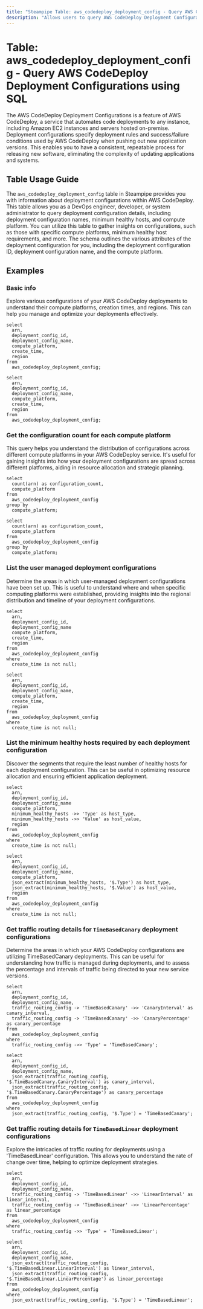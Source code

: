 ```yaml
---
title: "Steampipe Table: aws_codedeploy_deployment_config - Query AWS CodeDeploy Deployment Configurations using SQL"
description: "Allows users to query AWS CodeDeploy Deployment Configurations to retrieve information about the deployment configurations within AWS CodeDeploy service."
---
```


# Table: aws_codedeploy_deployment_config - Query AWS CodeDeploy Deployment Configurations using SQL

The AWS CodeDeploy Deployment Configurations is a feature of AWS CodeDeploy, a service that automates code deployments to any instance, including Amazon EC2 instances and servers hosted on-premise. Deployment configurations specify deployment rules and success/failure conditions used by AWS CodeDeploy when pushing out new application versions. This enables you to have a consistent, repeatable process for releasing new software, eliminating the complexity of updating applications and systems.

## Table Usage Guide

The `aws_codedeploy_deployment_config` table in Steampipe provides you with information about deployment configurations within AWS CodeDeploy. This table allows you as a DevOps engineer, developer, or system administrator to query deployment configuration details, including deployment configuration names, minimum healthy hosts, and compute platform. You can utilize this table to gather insights on configurations, such as those with specific compute platforms, minimum healthy host requirements, and more. The schema outlines the various attributes of the deployment configuration for you, including the deployment configuration ID, deployment configuration name, and the compute platform.

## Examples

### Basic info
Explore various configurations of your AWS CodeDeploy deployments to understand their compute platforms, creation times, and regions. This can help you manage and optimize your deployments effectively.

```sql+postgres
select
  arn,
  deployment_config_id,
  deployment_config_name,
  compute_platform,
  create_time,
  region
from
  aws_codedeploy_deployment_config;
```

```sql+sqlite
select
  arn,
  deployment_config_id,
  deployment_config_name,
  compute_platform,
  create_time,
  region
from
  aws_codedeploy_deployment_config;
```

### Get the configuration count for each compute platform
This query helps you understand the distribution of configurations across different compute platforms in your AWS CodeDeploy service. It's useful for gaining insights into how your deployment configurations are spread across different platforms, aiding in resource allocation and strategic planning.

```sql+postgres
select
  count(arn) as configuration_count,
  compute_platform
from
  aws_codedeploy_deployment_config
group by
  compute_platform;
```

```sql+sqlite
select
  count(arn) as configuration_count,
  compute_platform
from
  aws_codedeploy_deployment_config
group by
  compute_platform;
```

### List the user managed deployment configurations
Determine the areas in which user-managed deployment configurations have been set up. This is useful to understand where and when specific computing platforms were established, providing insights into the regional distribution and timeline of your deployment configurations.

```sql+postgres
select
  arn,
  deployment_config_id,
  deployment_config_name
  compute_platform,
  create_time,
  region
from
  aws_codedeploy_deployment_config
where
  create_time is not null;
```

```sql+sqlite
select
  arn,
  deployment_config_id,
  deployment_config_name,
  compute_platform,
  create_time,
  region
from
  aws_codedeploy_deployment_config
where
  create_time is not null;
```

### List the minimum healthy hosts required by each deployment configuration
Discover the segments that require the least number of healthy hosts for each deployment configuration. This can be useful in optimizing resource allocation and ensuring efficient application deployment.

```sql+postgres
select
  arn,
  deployment_config_id,
  deployment_config_name
  compute_platform,
  minimum_healthy_hosts ->> 'Type' as host_type,
  minimum_healthy_hosts ->> 'Value' as host_value,
  region
from
  aws_codedeploy_deployment_config
where
  create_time is not null;
```

```sql+sqlite
select
  arn,
  deployment_config_id,
  deployment_config_name,
  compute_platform,
  json_extract(minimum_healthy_hosts, '$.Type') as host_type,
  json_extract(minimum_healthy_hosts, '$.Value') as host_value,
  region
from
  aws_codedeploy_deployment_config
where
  create_time is not null;
```

### Get traffic routing details for `TimeBasedCanary` deployment configurations
Determine the areas in which your AWS CodeDeploy configurations are utilizing TimeBasedCanary deployments. This can be useful for understanding how traffic is managed during deployments, and to assess the percentage and intervals of traffic being directed to your new service versions.

```sql+postgres
select
  arn,
  deployment_config_id,
  deployment_config_name,
  traffic_routing_config -> 'TimeBasedCanary' ->> 'CanaryInterval' as canary_interval,
  traffic_routing_config -> 'TimeBasedCanary' ->> 'CanaryPercentage' as canary_percentage
from
  aws_codedeploy_deployment_config
where
  traffic_routing_config ->> 'Type' = 'TimeBasedCanary';
```

```sql+sqlite
select
  arn,
  deployment_config_id,
  deployment_config_name,
  json_extract(traffic_routing_config, '$.TimeBasedCanary.CanaryInterval') as canary_interval,
  json_extract(traffic_routing_config, '$.TimeBasedCanary.CanaryPercentage') as canary_percentage
from
  aws_codedeploy_deployment_config
where
  json_extract(traffic_routing_config, '$.Type') = 'TimeBasedCanary';
```

### Get traffic routing details for `TimeBasedLinear` deployment configurations
Explore the intricacies of traffic routing for deployments using a 'TimeBasedLinear' configuration. This allows you to understand the rate of change over time, helping to optimize deployment strategies.

```sql+postgres
select
  arn,
  deployment_config_id,
  deployment_config_name,
  traffic_routing_config -> 'TimeBasedLinear' ->> 'LinearInterval' as linear_interval,
  traffic_routing_config -> 'TimeBasedLinear' ->> 'LinearPercentage' as linear_percentage
from
  aws_codedeploy_deployment_config
where
  traffic_routing_config ->> 'Type' = 'TimeBasedLinear';
```

```sql+sqlite
select
  arn,
  deployment_config_id,
  deployment_config_name,
  json_extract(traffic_routing_config, '$.TimeBasedLinear.LinearInterval') as linear_interval,
  json_extract(traffic_routing_config, '$.TimeBasedLinear.LinearPercentage') as linear_percentage
from
  aws_codedeploy_deployment_config
where
  json_extract(traffic_routing_config, '$.Type') = 'TimeBasedLinear';
```